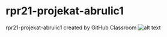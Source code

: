 # rpr21-projekat-abrulic1
rpr21-projekat-abrulic1 created by GitHub Classroom
![alt text](C:\Users\Almina\Desktop\1.jpg)
